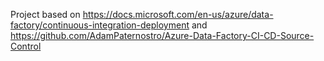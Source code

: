 

Project based on https://docs.microsoft.com/en-us/azure/data-factory/continuous-integration-deployment and https://github.com/AdamPaternostro/Azure-Data-Factory-CI-CD-Source-Control
